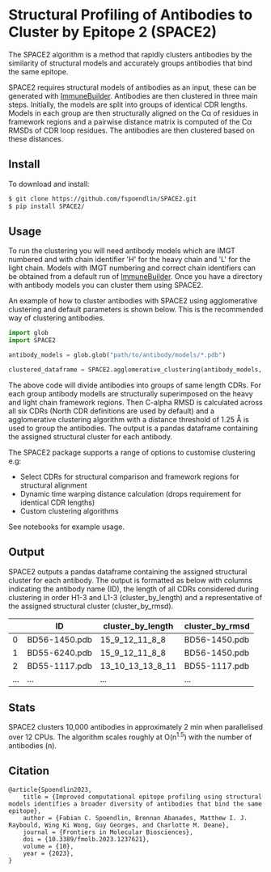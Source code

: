 # Structural Profiling of Antibodies to Cluster by Epitope 2 (SPACE2)

The SPACE2 algorithm is a method that rapidly clusters antibodies by the similarity of structural models and accurately groups antibodies that bind the same epitope.

SPACE2 requires structural models of antibodies as an input, these can be generated with <a href="https://github.com/brennanaba/ImmuneBuilder">ImmuneBuilder</a>. Antibodies are then clustered in three main steps. Initially, the models are split into groups of identical CDR lengths. Models in each group are then structurally aligned on the Cα of residues in framework regions and a pairwise distance matrix is computed of the Cα RMSDs of CDR loop residues. The antibodies are then clustered based on these distances.

## Install

To download and install:

```bash
$ git clone https://github.com/fspoendlin/SPACE2.git
$ pip install SPACE2/
```

## Usage

To run the clustering you will need antibody models which are IMGT numbered and with chain identifier 'H' for the heavy chain and 'L' for the light chain. Models with IMGT numbering and correct chain identifiers can be obtained from a default run of <a href="https://github.com/brennanaba/ImmuneBuilder">ImmuneBuilder</a>. Once you have a directory with antibody models you can cluster them using SPACE2. 

An example of how to cluster antibodies with SPACE2 using agglomerative clustering and default parameters is shown below. This is the recommended way of clustering antibodies.

```python
import glob
import SPACE2

antibody_models = glob.glob("path/to/antibody/models/*.pdb")

clustered_dataframe = SPACE2.agglomerative_clustering(antibody_models, cutoff=1.25, n_jobs=-1)
```

The above code will divide antibodies into groups of same length CDRs. For each group antibody modells are structurally superimposed on the heavy and light chain framework regions. Then C-alpha RMSD is calculated across all six CDRs (North CDR definitions are used by default) and a agglomerative clustering algorithm with a distance threshold of 1.25 Å is used to group the antibodies. The output is a pandas dataframe containing the assigned structural cluster for each antibody.

The SPACE2 package supports a range of options to customise clustering e.g:
* Select CDRs for structural comparison and framework regions for structural alignment
* Dynamic time warping distance calculation (drops requirement for identical CDR lengths)
* Custom clustering algorithms 

See notebooks for example usage.

## Output

SPACE2 outputs a pandas dataframe containing the assigned structural cluster for each antibody. The output is formatted as below with columns indicating the antibody name (ID), the length of all CDRs considered during clustering in order H1-3 and L1-3 (cluster_by_length) and a representative of the assigned structural cluster (cluster_by_rmsd). 

<div align="center">

| | ID | cluster_by_length | cluster_by_rmsd |
| --- | --- | --- | --- |
| 0 | BD56-1450.pdb | 15_9_12_11_8_8 | BD56-1450.pdb |
| 1 | BD55-6240.pdb | 15_9_12_11_8_8 | BD56-1450.pdb |
| 2 | BD55-1117.pdb | 13_10_13_13_8_11 | BD55-1117.pdb |
| ... | ... | ... | ... |
 
</div>

## Stats

SPACE2 clusters 10,000 antibodies in approximately 2 min when parallelised over 12 CPUs. The algorithm scales roughly
at O(n<sup>1.5</sup>) with the number of antibodies (n). 

## Citation

```
@article{Spoendlin2023,
	title = {Improved computational epitope profiling using structural models identifies a broader diversity of antibodies that bind the same epitope},
	author = {Fabian C. Spoendlin, Brennan Abanades, Matthew I. J. Raybould, Wing Ki Wong, Guy Georges, and Charlotte M. Deane},
	journal = {Frontiers in Molecular Biosciences},
	doi = {10.3389/fmolb.2023.1237621},
	volume = {10},
	year = {2023},
}
```

